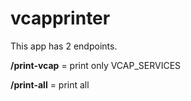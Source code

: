 # vcapprinter

This app has 2 endpoints.

**/print-vcap** = print only VCAP_SERVICES

**/print-all** = print all
